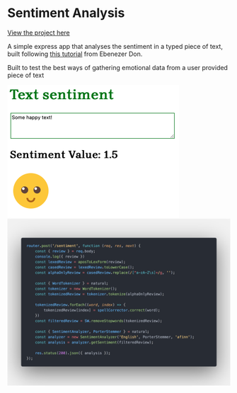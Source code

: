 # Sentiment Analysis

[View the project here](https://iatu-sentiment-analysis.glitch.me)

A simple express app that analyses the sentiment in a typed piece of text, built following [this tutorial](https://blog.logrocket.com/sentiment-analysis-node-js/) from Ebenezer Don.

Built to test the best ways of gathering emotional data from a user provided piece of text

![](./assets/screenshot.png)
![](./assets/code.png)
